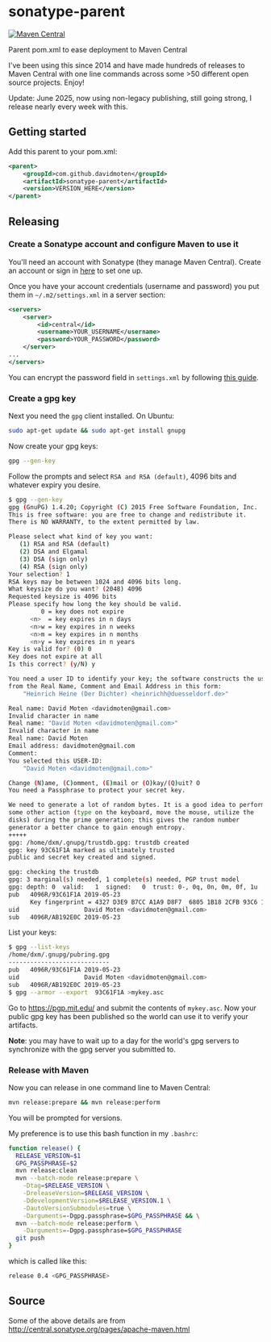 sonatype-parent
===============
[![Maven Central](https://maven-badges.herokuapp.com/maven-central/com.github.davidmoten/sonatype-parent/badge.svg?style=flat)](https://maven-badges.herokuapp.com/maven-central/com.github.davidmoten/sonatype-parent)

Parent pom.xml to ease deployment to Maven Central

I've been using this since 2014 and have made hundreds of releases to Maven Central with one line commands across some >50 different open source projects. Enjoy!

Update:  June 2025, now using non-legacy publishing, still going strong, I release nearly every week with this.

Getting started
----------------
Add this parent to your pom.xml:

```xml
<parent>
    <groupId>com.github.davidmoten</groupId>
    <artifactId>sonatype-parent</artifactId>
    <version>VERSION_HERE</version>
</parent>
```

Releasing
----------

### Create a Sonatype account and configure Maven to use it
You'll need an account with Sonatype (they manage Maven Central). Create an account or sign in [here](https://central.sonatype.com/) to set one up.

Once you have your account credentials (username and password) you put them in `~/.m2/settings.xml` in a server section:

```xml
<servers>
    <server>
        <id>central</id>
        <username>YOUR_USERNAME</username>
        <password>YOUR_PASSWORD</password>
    </server>
...
</servers>
```
You can encrypt the password field in `settings.xml` by following [this guide](https://maven.apache.org/guides/mini/guide-encryption.html).

### Create a gpg key
Next you need the `gpg` client installed. On Ubuntu:

```bash
sudo apt-get update && sudo apt-get install gnupg
```

Now create your gpg keys:

```bash
gpg --gen-key
```
Follow the prompts and select `RSA and RSA (default)`, 4096 bits and whatever expiry you desire.

```bash
$ gpg --gen-key
gpg (GnuPG) 1.4.20; Copyright (C) 2015 Free Software Foundation, Inc.
This is free software: you are free to change and redistribute it.
There is NO WARRANTY, to the extent permitted by law.

Please select what kind of key you want:
   (1) RSA and RSA (default)
   (2) DSA and Elgamal
   (3) DSA (sign only)
   (4) RSA (sign only)
Your selection? 1
RSA keys may be between 1024 and 4096 bits long.
What keysize do you want? (2048) 4096
Requested keysize is 4096 bits
Please specify how long the key should be valid.
         0 = key does not expire
      <n>  = key expires in n days
      <n>w = key expires in n weeks
      <n>m = key expires in n months
      <n>y = key expires in n years
Key is valid for? (0) 0
Key does not expire at all
Is this correct? (y/N) y

You need a user ID to identify your key; the software constructs the user ID
from the Real Name, Comment and Email Address in this form:
    "Heinrich Heine (Der Dichter) <heinrichh@duesseldorf.de>"

Real name: David Moten <davidmoten@gmail.com>
Invalid character in name
Real name: "David Moten <davidmoten@gmail.com>"
Invalid character in name
Real name: David Moten
Email address: davidmoten@gmail.com
Comment: 
You selected this USER-ID:
    "David Moten <davidmoten@gmail.com>"

Change (N)ame, (C)omment, (E)mail or (O)kay/(Q)uit? O
You need a Passphrase to protect your secret key.

We need to generate a lot of random bytes. It is a good idea to perform
some other action (type on the keyboard, move the mouse, utilize the
disks) during the prime generation; this gives the random number
generator a better chance to gain enough entropy.
+++++
gpg: /home/dxm/.gnupg/trustdb.gpg: trustdb created
gpg: key 93C61F1A marked as ultimately trusted
public and secret key created and signed.

gpg: checking the trustdb
gpg: 3 marginal(s) needed, 1 complete(s) needed, PGP trust model
gpg: depth: 0  valid:   1  signed:   0  trust: 0-, 0q, 0n, 0m, 0f, 1u
pub   4096R/93C61F1A 2019-05-23
      Key fingerprint = 4327 D3E9 B7CC A1A9 D8F7  6805 1B18 2CFB 93C6 1F1A
uid                  David Moten <davidmoten@gmail.com>
sub   4096R/AB192E0C 2019-05-23
```
List your keys:
```bash
$ gpg --list-keys
/home/dxm/.gnupg/pubring.gpg
----------------------------
pub   4096R/93C61F1A 2019-05-23
uid                  David Moten <davidmoten@gmail.com>
sub   4096R/AB192E0C 2019-05-23
$ gpg --armor --export  93C61F1A >mykey.asc
```
Go to https://pgp.mit.edu/ and submit the contents of `mykey.asc`. Now your public gpg key has been published so the world can use it to verify your artifacts. 

**Note**: you may have to wait up to a day for the world's gpg servers to synchronize with the gpg server you submitted to.

### Release with Maven
Now you can release in one command line to Maven Central:

```bash
mvn release:prepare && mvn release:perform
```

You will be prompted for versions.

My preference is to use this bash function in my `.bashrc`:

```bash
function release() {
  RELEASE_VERSION=$1
  GPG_PASSPHRASE=$2
  mvn release:clean
  mvn --batch-mode release:prepare \
    -Dtag=$RELEASE_VERSION \
    -DreleaseVersion=$RELEASE_VERSION \
    -DdevelopmentVersion=$RELEASE_VERSION.1 \
    -DautoVersionSubmodules=true \
    -Darguments=-Dgpg.passphrase=$GPG_PASSPHRASE && \
  mvn --batch-mode release:perform \
    -Darguments=-Dgpg.passphrase=$GPG_PASSPHRASE
  git push
}
```
 which is called like this:
 ```bash
 release 0.4 <GPG_PASSPHRASE>
 ```

Source
-----------
Some of the above details are from http://central.sonatype.org/pages/apache-maven.html
